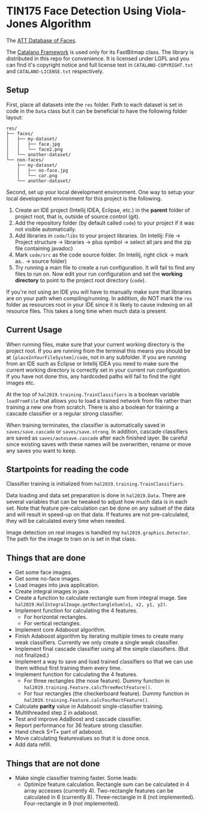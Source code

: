 # TIN175 Face Detection Using Viola-Jones Algorithm

The [ATT Database of Faces](https://www.cl.cam.ac.uk/research/dtg/attarchive/facedatabase.html).

The [Catalano Framework](https://github.com/DiegoCatalano/Catalano-Framework) is used only for its FastBitmap class. The library is distributed in this repo for convenience. It is licensed under LGPL and you can find it's copyright notice and full license text in `CATALANO-COPYRIGHT.txt` and `CATALANO-LICENSE.txt` respectively.

## Setup
First, place all datasets inte the `res` folder. Path to each dataset is set in code in the `Data` class but it can be beneficial to have the following folder layout:
```
res/
├── faces/
│   ├── my-dataset/
│   │   ├── face.jpg
│   │   └── face2.png
│   └── another-dataset/
└── non-faces/
    ├── my-dataset/
    │   ├── no-face.jpg
    │   └── car.png
    └── another-dataset/
```

Second, set up your local development environment. One way to setup your local development environment for this project is the following.

1. Create an IDE project (Intellij IDEA, Eclipse, etc.) in the __parent__ folder of project root, that is, outside of source control (git).
2. Add the repository folder (by default called `code`) to your project if it was not visible automatically.
3. Add libraries in `code/libs` to your project libraries. (In Intellij: File -> Project structure -> libraries -> plus symbol -> select all jars and the zip file containing javadoc)
4. Mark `code/src` as the code source folder. (In Intellij, right click -> mark as.. -> source folder)
5. Try running a main file to create a run configuration. It will fail to find any files to run on. Now edit your run configuration and set the __working directory__ to point to the project root directory (`code`).

If you're not using an IDE you will have to manually make sure that libraries are on your path when compiling/running. In addition, do NOT mark the `res` folder as resources root in your IDE since it is likely to cause indexing on all resource files. This takes a long time when much data is present.

## Current Usage
When running files, make sure that your current working directory is the project root. If you are running from the terminal this means you should be at `[placeInYourFileSystem]/code`, not in any subfolder. If you are running from an IDE such as Eclipse or Intellij IDEA you need to make sure the current working directory is correctly set in your current run configuration. If you have not done this, any hardcoded paths will fail to find the right images etc.

At the top of `hal2019.training.TrainClassifiers` is a boolean variable `loadFromFile` that allows you to load a trained network from file rather than training a new one from scratch. There is also a boolean for training a cascade classifier or a regular strong classifier.

When training terminates, the classifier is automatically saved in `saves/save.cascade` or `saves/save.strong`. In addition, cascade classifiers are saved as `saves/autosave.cascade` after each finished layer. Be careful since existing saves with these names will be overwritten, rename or move any saves you want to keep.

## Startpoints for reading the code
Classifier training is initialized from `hal2019.training.TrainClassifiers`.

Data loading and data set preparation is done in `hal2019.Data`. There are several variables that can be tweaked to adjust how much data is in each set. Note that feature pre-calculation can be done on any subset of the data and will result in speed-up on that data. If features are not pre-calculated, they will be calculated every time when needed.

Image detection on real images is handled my `hal2019.graphics.Detector`. The path for the image to train on is set in that class.

## Things that are done
* Get some face images.
* Get some no-face images.
* Load images into java application.
* Create integral images in java.
* Create a function to calculate rectangle sum from integral image. See `hal2019.HalIntegralImage.getRectangleSum(x1, x2, y1, y2)`.
* Implement function for calculating the 4 features.
   * For horizontal rectangles.
   * For vertical rectangles.
* Implement core Adaboost algorithm.
* Finish Adaboost algorithm by iterating multiple times to create many weak classifiers. Currently we only create a single weak classifier.
* Implement final cascade classifier using all the simple classifiers. (But not finalized.)
* Implement a way to save and load trained classifiers so that we can use them without first training them every time.
* Implement function for calculating the 4 features.
   * For three rectangles (the nose feature). Dummy function in `hal2019.training.Feature.calcThreeRectFeature()`.
   * For four rectangles (the checkerboard feature). Dummy function in `hal2019.training.Feature.calcFourRectFeature()`.
* Calculate __parity__ value in Adaboost single-classifier training.
* Multithreaded step 2 in adaboost.
* Test and improve AdaBoost and cascade classifier.
* Report performance for 36 feature strong classifier.
* Hand check S+T+ part of adaboost.
* Move calculating featurevalues so that it is done once.
* Add data refill.

## Things that are not done
* Make single classifier training faster. Some leads:
   * Optimize feature calculation. Rectangle sum can be calculated in 4 array accesses (currently 4). Two-rectangle features can be calculated in 6 (currently 8).  Three-rectangle in 8 (not implemented).  Four-rectangle in 9 (not implemented).
